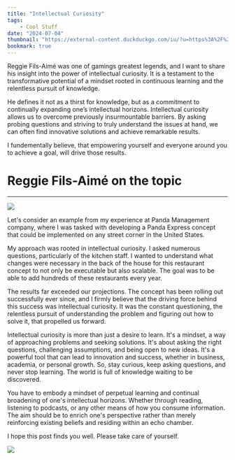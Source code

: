 ```yaml
---
title: "Intellectual Curiosity"
tags:
    - Cool Stuff
date: "2024-07-04"
thumbnail: "https://external-content.duckduckgo.com/iu/?u=https%3A%2F%2Fbusiness.cornell.edu%2Fwp-content%2Fuploads%2Fsites%2F2%2F2019%2F10%2Freggie-featured-2.jpg&f=1&nofb=1&ipt=7babdf8593a1de1772dc05ca1caff7419d2e51b1125a0952a0700b3f232da302&ipo=images"
bookmark: true
---
```


Reggie Fils-Aimé was one of gamings greatest legends, and I want to share his insight into the power of intellectual curiosity. It is a testament to the transformative potential of a mindset rooted in continuous learning and the relentless pursuit of knowledge.

He defines it not as a thirst for knowledge, but as a commitment to continually expanding one’s intellectual horizons. Intellectual curiosity allows us to overcome previously insurmountable barriers. By asking probing questions and striving to truly understand the issues at hand, we can often find innovative solutions and achieve remarkable results.

I fundementally believe, that empowering yourself and everyone around you to achieve a goal, will drive those results.

# Reggie Fils-Aimé on the topic
***

![](https://www.youtube.com/watch?v=OOVYN_qDY9E)

Let's consider an example from my experience at Panda Management company, where I was tasked with developing a Panda Express concept that could be implemented on any street corner in the United States.

My approach was rooted in intellectual curiosity. I asked numerous questions, particularly of the kitchen staff. I wanted to understand what changes were necessary in the back of the house for this restaurant concept to not only be executable but also scalable. The goal was to be able to add hundreds of these restaurants every year.

The results far exceeded our projections. The concept has been rolling out successfully ever since, and I firmly believe that the driving force behind this success was intellectual curiosity. It was the constant questioning, the relentless pursuit of understanding the problem and figuring out how to solve it, that propelled us forward.

Intellectual curiosity is more than just a desire to learn. It's a mindset, a way of approaching problems and seeking solutions. It's about asking the right questions, challenging assumptions, and being open to new ideas. It's a powerful tool that can lead to innovation and success, whether in business, academia, or personal growth. So, stay curious, keep asking questions, and never stop learning. The world is full of knowledge waiting to be discovered.

You have to embody a mindset of perpetual learning and continual broadening of one's intellectual horizons. Whether through reading, listening to podcasts, or any other means of how you consume information. The aim should be to enrich one's perspective rather than merely reinforcing existing beliefs and residing within an echo chamber.


I hope this post finds you well. Please take care of yourself.

![](https://cdn.discordapp.com/attachments/1064006615889612861/1251756232046280755/image0.jpg?ex=66882016&is=6686ce96&hm=026ea8ca2b7b0d3e92848af98ab132fe533dbb468534712b3a6c1d92ac03759e&)
